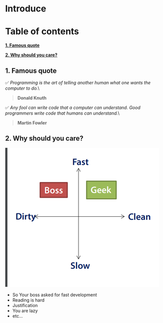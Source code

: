 # Introduce


# Table of contents
[**1. Famous quote**](https://github.com/bao-nguyen3-ts/clean_code/tree/main/1.Introduce#1-famous-quote)

[**2. Why should you care?**](https://github.com/bao-nguyen3-ts/clean_code/tree/main/1.Introduce#2-why-should-you-care)

## 1. Famous quote

✅ *Programming is the art of telling another human what one wants the computer to do.*\
> **Donald Knuth**


✅ *Any fool can write code that a computer can understand. Good programmers write code that humans can understand.*\
> **Martin Fowler**

## 2. Why should you care?

![Image](/1.Introduce/images/process.png)

- So Your boss asked for fast development
- Reading is hard
- Justification
- You are lazy
- etc...
